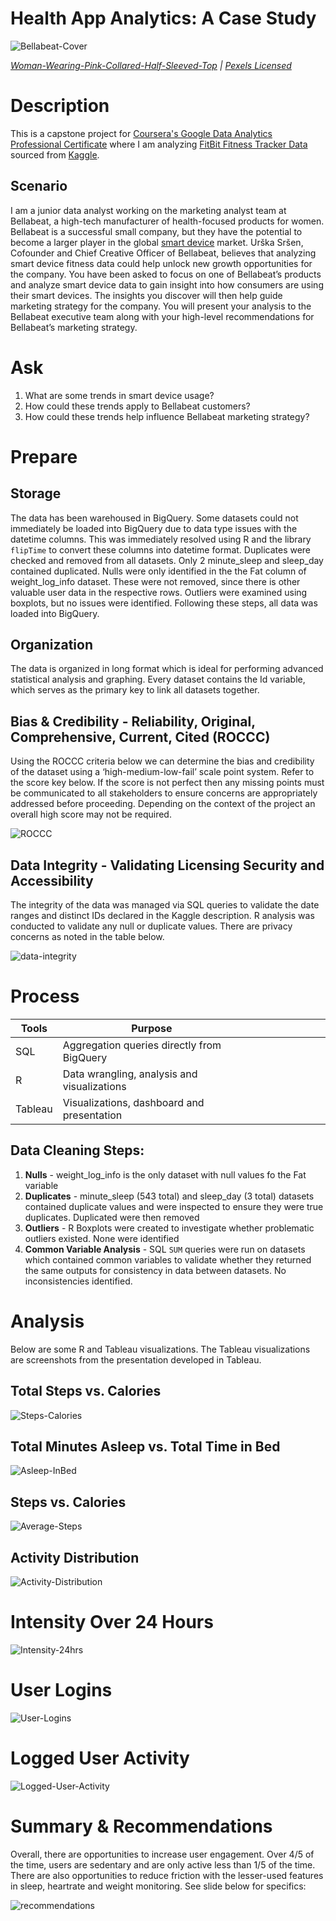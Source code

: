 # Health App Analytics: A Case Study

![Bellabeat-Cover](Images/Bellabeat-Cover.png)

*[Woman-Wearing-Pink-Collared-Half-Sleeved-Top](https://www.pexels.com/photo/woman-wearing-pink-collared-half-sleeved-top-1036623/) | [Pexels Licensed](https://www.pexels.com/license/)*


# Description
This is a capstone project for [Coursera's Google Data Analytics Professional Certificate](https://www.coursera.org/professional-certificates/google-data-analytics?) where I am analyzing [FitBit Fitness Tracker Data](https://www.kaggle.com/datasets/arashnic/fitbit) sourced from [Kaggle](https://www.kaggle.com/).

## Scenario
I am a junior data analyst working on the marketing analyst team at Bellabeat, a high-tech manufacturer of health-focused products for women. Bellabeat is a successful small company, but they have the potential to become a larger player in the global [smart device](https://en.wikipedia.org/wiki/Smart_device) market. Urška Sršen, Cofounder and Chief Creative Officer of Bellabeat, believes that analyzing smart device fitness data could help unlock new growth opportunities for the company. You have been asked to focus on one of Bellabeat’s products and analyze smart device data to gain insight into how consumers are using their smart devices. The insights you discover will then help guide marketing strategy for the company. You will present your analysis to the Bellabeat executive team along with your high-level recommendations for Bellabeat’s marketing strategy.

# **Ask**

1. What are some trends in smart device usage?
2. How could these trends apply to Bellabeat customers?
3. How could these trends help influence Bellabeat marketing strategy?

# **Prepare**

## **Storage**
The data has been warehoused in BigQuery. Some datasets could not immediately be loaded into BigQuery due to data type issues with the datetime columns. This was immediately resolved using R and the library `flipTime` to convert these columns into datetime format. Duplicates were checked and removed from all datasets. Only 2 minute_sleep and sleep_day contained duplicated. Nulls were only identified in the the Fat column of weight_log_info dataset. These were not removed, since there is other valuable user data in the respective rows. Outliers were examined using boxplots, but no issues were identified. Following these steps, all data was loaded into BigQuery.

## **Organization**
The data is organized in long format which is ideal for performing advanced statistical analysis and graphing. Every dataset contains the Id variable, which serves as the primary key to link all datasets together.

## **Bias & Credibility - Reliability, Original, Comprehensive, Current, Cited (ROCCC)**
Using the ROCCC criteria below we can determine the bias and credibility of the dataset using a ‘high-medium-low-fail’ scale point system. Refer to the score key below. If the score is not perfect then any missing points must be communicated to all stakeholders to ensure concerns are appropriately addressed before proceeding. Depending on the context of the project an overall high score may not be required.

![ROCCC](Images/ROCCC.png)

## **Data Integrity - Validating Licensing Security and Accessibility**

The integrity of the data was managed via SQL queries to validate the date ranges and distinct IDs declared in the Kaggle description. R analysis was conducted to validate any null or duplicate values. There are privacy concerns as noted in the table below.

![data-integrity](Images/data-integrity.png)

# **Process**

| Tools   | Purpose                                        |   |   |   |   |   |   |   |   |
|---------|------------------------------------------------|---|---|---|---|---|---|---|---|
| SQL     | Aggregation queries directly from BigQuery     |   |   |   |   |   |   |   |   |
| R       | Data wrangling, analysis and visualizations    |   |   |   |   |   |   |   |   |
| Tableau | Visualizations, dashboard and presentation     |   |   |   |   |   |   |   |   |

## Data Cleaning Steps:

1. **Nulls** - weight_log_info is the only dataset with null values fo the Fat variable
2. **Duplicates** - minute_sleep (543 total) and sleep_day (3 total) datasets contained duplicate values and were inspected to ensure they were true duplicates. Duplicated were then removed
3. **Outliers** - R Boxplots were created to investigate whether problematic outliers existed. None were identified
4. **Common Variable Analysis** - SQL `SUM` queries were run on datasets which contained common variables to validate whether they returned the same outputs for consistency in data between datasets. No inconsistencies identified.

# **Analysis**

Below are some R and Tableau visualizations. The Tableau visualizations are screenshots from the presentation developed in Tableau.

## Total Steps vs. Calories
![Steps-Calories](Images/TotalStepsVsCalories.png)

## Total Minutes Asleep vs. Total Time in Bed
![Asleep-InBed](Images/sleep_day-TotalMinutesAsleep-TotalTimeinBed.png)

## Steps vs. Calories

![Average-Steps](Images/StepsVsCalories.png)

## Activity Distribution

![Activity-Distribution](Images/ActivityDistribution.png)

# Intensity Over 24 Hours
![Intensity-24hrs](Images/IntensityOver24hrs.png)

# User Logins

![User-Logins](Images/UserLogins.png)

# Logged User Activity

![Logged-User-Activity](Images/LoggedUserActivity.png)

# Summary & Recommendations
Overall, there are opportunities to increase user engagement. Over 4/5 of the time, users are sedentary and are only active less than 1/5 of the time. There are also opportunities to reduce friction with the lesser-used features in sleep, heartrate and weight monitoring. See slide below for specifics:

![recommendations](Images/recommendations.png) 